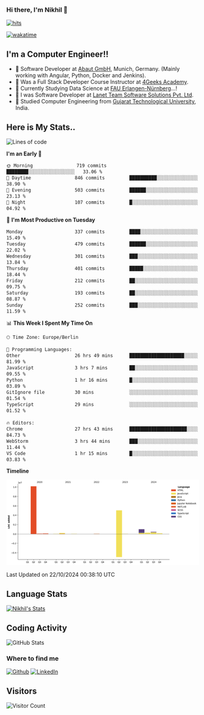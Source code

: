 ### Hi there, I'm Nikhil 👋

[![hits](https://hits.sh/github.com/silentsoft/hits.svg?color=2311cc)](https://hits.sh/github.com/silentsoft/hits/)

[![wakatime](https://wakatime.com/badge/user/369b6a3a-7953-4ff9-b7c7-be53d0a7ccc6.svg)](https://wakatime.com/@369b6a3a-7953-4ff9-b7c7-be53d0a7ccc6)

## I'm a  Computer Engineer!!

- 🌱 Software Developer at [Abaut GmbH](https://www.abaut.de/), Munich, Germany. (Mainly working with Angular, Python, Docker and Jenkins).
- 🌱 Was a Full Stack Developer Course Instructor at [4Geeks Academy](https://4geeks.com/).
- 🌱 Currently Studying Data Science at [FAU Erlangen-Nürnberg](https://www.fau.de/)...!
- 🌱 I was Software Developer at [Lanet Team Software Solutions Pvt. Ltd](https://lanetteam.com/).
- 🌱 Studied Computer Engineering from [Gujarat Technological University](https://www.gtu.ac.in/), India.

<h2>Here is My Stats..</h2>

<!--START_SECTION:waka-->
![Lines of code](https://img.shields.io/badge/From%20Hello%20World%20I%27ve%20Written-17.4%20million%20lines%20of%20code-blue)

**I'm an Early 🐤** 

```text
🌞 Morning                719 commits         ████████░░░░░░░░░░░░░░░░░   33.06 % 
🌆 Daytime                846 commits         ██████████░░░░░░░░░░░░░░░   38.90 % 
🌃 Evening                503 commits         ██████░░░░░░░░░░░░░░░░░░░   23.13 % 
🌙 Night                  107 commits         █░░░░░░░░░░░░░░░░░░░░░░░░   04.92 % 
```
📅 **I'm Most Productive on Tuesday** 

```text
Monday                   337 commits         ████░░░░░░░░░░░░░░░░░░░░░   15.49 % 
Tuesday                  479 commits         ██████░░░░░░░░░░░░░░░░░░░   22.02 % 
Wednesday                301 commits         ███░░░░░░░░░░░░░░░░░░░░░░   13.84 % 
Thursday                 401 commits         █████░░░░░░░░░░░░░░░░░░░░   18.44 % 
Friday                   212 commits         ██░░░░░░░░░░░░░░░░░░░░░░░   09.75 % 
Saturday                 193 commits         ██░░░░░░░░░░░░░░░░░░░░░░░   08.87 % 
Sunday                   252 commits         ███░░░░░░░░░░░░░░░░░░░░░░   11.59 % 
```


📊 **This Week I Spent My Time On** 

```text
🕑︎ Time Zone: Europe/Berlin

💬 Programming Languages: 
Other                    26 hrs 49 mins      ████████████████████░░░░░   81.99 % 
JavaScript               3 hrs 7 mins        ██░░░░░░░░░░░░░░░░░░░░░░░   09.55 % 
Python                   1 hr 16 mins        █░░░░░░░░░░░░░░░░░░░░░░░░   03.89 % 
GitIgnore file           30 mins             ░░░░░░░░░░░░░░░░░░░░░░░░░   01.54 % 
TypeScript               29 mins             ░░░░░░░░░░░░░░░░░░░░░░░░░   01.52 % 

🔥 Editors: 
Chrome                   27 hrs 43 mins      █████████████████████░░░░   84.73 % 
WebStorm                 3 hrs 44 mins       ███░░░░░░░░░░░░░░░░░░░░░░   11.44 % 
VS Code                  1 hr 15 mins        █░░░░░░░░░░░░░░░░░░░░░░░░   03.83 % 
```

**Timeline**

![Lines of Code chart](https://raw.githubusercontent.com/nikhilmaguwala/nikhilmaguwala/main/assets/bar_graph.png)


 Last Updated on 22/10/2024 00:38:10 UTC
<!--END_SECTION:waka-->

<h2>Language Stats</h2>

[![Nikhil's Stats](https://github-readme-stats.vercel.app/api/wakatime?username=nikhilmaguwala&layout=compact&title=Stats)](https://github.com/nikhilmaguwala)


<h2>Coding Activity</h2>

<p><img src="https://wakatime.com/share/@nikhilmaguwala/7dd532b8-3e5e-4c26-8c46-68cc27712a92.svg" alt="GitHub Stats"></p>

<h3>Where to find me</h3>
<p>
    <a href="https://github.com/nikhilmaguwala" target="_blank"><img alt="Github" src="https://img.shields.io/badge/GitHub-%2312100E.svg?&style=for-the-badge&logo=Github&logoColor=white" /></a>
    <a href="https://www.linkedin.com/in/nikhil-maguwala" target="_blank"><img alt="LinkedIn" src="https://img.shields.io/badge/linkedin-%230077B5.svg?&style=for-the-badge&logo=linkedin&logoColor=white" /></a> 
</p>


<h2>Visitors</h2>

![Visitor Count](https://profile-counter.glitch.me/nikhilmaguwala/count.svg)

[website]: https://nikhilmaguwala.github.io/
[instagram]: https://www.instagram.com/nikhil_maguwala/
[linkedin]: https://www.linkedin.com/in/nikhil-maguwala/


